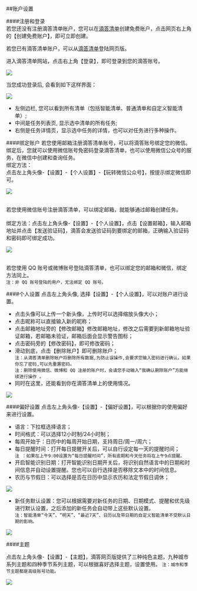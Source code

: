 ##账户设置

####注册和登录
<br >若您还没有注册滴答清单账户，您可以在[滴答清单](https://dida365.com)创建免费账户，点击网页右上角的【创建免费账户】，即可立即创建。

若您已有滴答清单账户，可以从[滴答清单](https://dida365.com)登陆网页版。

进入滴答清单网站，点击右上角【登录】，即可登录到您的滴答账号。

![](account/1.1.1.png)

当您成功登录后, 会看到如下这样界面：

![](account/1.1.2.png)

* 左侧边栏, 您可以看到所有清单（包括智能清单、普通清单和自定义智能清单）; 
* 中间是任务列表页, 显示选中清单的所有任务; 
* 右侧是任务详情页，显示选中任务的详情，也可以对任务进行多种操作。

####绑定账户
若您使用邮箱注册滴答清单账号，可以将滴答账号绑定您的微信。
<br >绑定后，您就可以使用微信账号免密码登录滴答清单，也可以使用微信公众号的服务，在微信中创建和查询任务。
<br >绑定方法：  
点击左上角头像-【设置】-【个人设置】-【玩转微信公众号】，按提示绑定微信即可。

![](account/1.1.3.png)

<br >若您使用微信账号注册滴答清单，可以绑定邮箱，就能够通过邮箱创建任务。  
<br >绑定方法：点击左上角头像-【设置】-【个人设置】，点击【设置邮箱】，输入邮箱地址并点击【发送验证码】，滴答会发送验证码到要绑定的邮箱，正确输入验证码和密码即可绑定成功。

![](account/1.1.4.png)

<br >若您使用 QQ 账号或微博账号登陆滴答清单，也可以绑定您的邮箱和微信，绑定方法同上。
<br >`注：非 QQ 账号登陆的用户，无法绑定 QQ 账号。`

####个人设置
点击左上角头像, 选择【设置】-【个人设置】，可以对账户进行设置。
* 点击头像可以上传一个新头像，上传时可以选择缩放头像大小；
* 点击昵称可以直接输入新的昵称；
* 点击邮箱地址旁的【修改邮箱】修改邮箱地址，修改之后需要到新邮箱地址验证邮箱，若邮箱未验证，邮箱后面会显示警告图标；
* 点击密码旁的【修改密码】，即可修改密码；
* 滑动到底，点击【删除账户】即可删除账户；
<br >`注：从滴答清单删除帐户将删除所有数据,为防止误操作,会要求您输入密码进行确认。如果你忘了密码,可以先重置密码。`
<br >`注：删除使用微信、微博和 QQ 注册的账户时，会请您手动输入“我确认删除账户”方能继续进行操作 。`
* 同时在这里，还能看到你在滴答清单上的使用情况。

![](account/1.1.5.png)

####偏好设置
点击左上角头像-【设置】-【偏好设置】，可以根据你的使用偏好来进行设置。
* 语言：下拉框选择语言；
* 时间格式：可以选择12小时制/24小时制；
* 每周开始于：日历中的每周开始日期，支持周日/周一/周六；
* 每日提醒时间：打开每日提醒开关后，可以自行设定每一天的提醒时间；
<br>`注 ：如果在上午9:00设置为“每日提醒时间”，所有逾期和今天任务将在上午9点提醒。`
* 开启智能识别日期：打开智能识别日期开关后，将识别自然语言中的日期和时间信息并自动设置提醒。您也可以自行选择是否移除文本中的时间信息。
* 农历与节假日：可以选择是否在日历中显示农历和法定节假日调休；

![](account/1.1.6.png)

* 新任务默认设置：您可以根据需要对新任务的日期、日期模式、提醒和优先级进行默认设置，之后添加的新任务会自动带上这些默认设置。
<br>`注：智能清单“今天”、“明天”、“最近7天”、日历以及带日期的自定义智能清单不受默认日期的影响。 `

![](account/1.1.7.png)

####主题

点击左上角头像-【设置】-【主题】，滴答网页版提供了三种纯色主题，九种城市系列主题和四种季节系列主题，可以根据喜好选择主题，设置使用。
`注：城市和季节主题都是高级账号功能。`

![](account/1.1.8.png)







